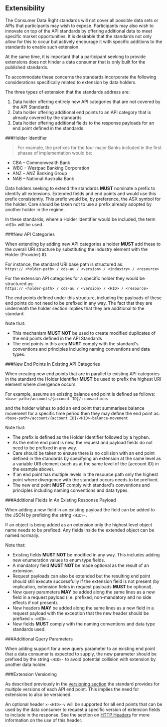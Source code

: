 ## Extensibility

The Consumer Data Right standards will not cover all possible data sets or APIs that participants may wish to expose. Participants may also wish to innovate on top of the API standards by offering additional data to meet specific market opportunities. It is desirable that the standards not only allow for this to occur but actively encourage it with specific additions to the standards to enable such extension.

At the same time, it is important that a participant seeking to provide extensions does not hinder a data consumer that is only built for the published standards.

To accommodate these concerns the standards incorporate the following considerations specifically related to extension by data holders.


The three types of extension that the standards address are:

1. Data holder offering entirely new API categories that are not covered by the API Standards
2. Data holder offering additional end points to an API category that is already covered by the standards
3. Data holder offering additional fields to the response payloads for an end point defined in the
standards

###Holder Identifier

> For example, the prefixes for the four major Banks included in the first phases of implementation would be:
<ul>
<li>CBA – Commonwealth Bank</li>
<li>WBC – Westpac Banking Corporation</li>
<li>ANZ – ANZ Banking Group</li>
<li>NAB – National Australia Bank</li>
</ul>

Data holders seeking to extend the standards **MUST** nominate a prefix to identify all extensions.  Extended fields and end points and would use this prefix consistently. This prefix would be, by preference, the ASX symbol for the holder. Care should be taken not to use a prefix already adopted by another holder in the regime.

In these standards, where a Holder Identifier would be included, the term `<HID>` will be used.

###New API Categories

When extending by adding new API categories a holder **MUST** add these to the overall URI structure by substituting the industry element with the Holder (Provider) ID.

For instance, the standard URI base path is structured as:  
`https:// <holder-path> / cds-au / <version> / <industry> / <resource>`

For the extension API categories for a specific holder they would be structured as:  
`https:// <holder-path> / cds-au / <version> / <HID> / <resource>`

The end points defined under this structure, including the payloads of these end points do not need to be prefixed in any way. The fact that they are underneath the holder section implies that they are additional to the standard.


Note that:

* This mechanism **MUST NOT** be used to create modified duplicates of the end points defined in the API Standards
* The end points in this area **MUST** comply with the standard's conventions and principles including naming conventions and data types.

###New End Points In Existing API Categories

When creating new end points that are in parallel to existing API categories in the standard the Holder Identifier **MUST** be used to prefix the highest URI element where divergence occurs.

For example, assume an existing balance end point is defined as follows:  
`<base-path>/accounts/{account ID}/transactions`

and the holder wishes to add an end point that summarises balance movement for a specific time period then they may define the end point as:  
`<base-path>/account/{account ID}/<HID>-balance-movement`


Note that:

* The prefix is defined as the Holder Identifier followed by a hyphen.
* As the entire end point is new, the request and payload fields do not need to be prefixed in any way.
* Care should be taken to ensure there is no collision with an end point defined in the standards by specifying an extension at the same level as a variable URI element (such as at the same level of the {account ID} in the example above).
* If an end point has multiple levels in the resource path only the highest point where divergence with the standard occurs needs to be prefixed.
* The new end point **MUST** comply with standard's conventions and principles including naming conventions and data types.

###Additional Fields In An Existing Response Payload

When adding a new field in an existing payload the field can be added to the JSON by prefixing the string `<HID>-`.

If an object is being added as an extension only the highest level object name needs to be prefixed. Any fields inside the extended object can be named normally.


Note that:

* Existing fields **MUST NOT** be modified in any way. This includes adding new enumeration values to enum type fields.
* A mandatory field **MUST NOT** be made optional as the result of an extension.
* Request payloads can also be extended but the resulting end point should still execute successfully if the extension field is not present (by implication, extension fields in request payloads **MUST** be optional).
* New query parameters **MAY** be added along the same lines as a new field in a request payload (i.e. prefixed, non-mandatory and no side effects if not present).
* New headers **MAY** be added along the same lines as a new field in a request payload with the exception that the new header should be prefixed `x-<HID>-`.
* New fields **MUST** comply with the naming conventions and data type standards used.

###Additional Query Parameters

When adding support for a new query parameter to an existing end point that a data consumer is expected to supply, the new parameter should be prefixed by the string `<HID>-` to avoid potential collision with extension by another data holder.

###Extension Versioning

As described previously in the [versioning section](#versioning) the standard provides for multiple versions of each API end point.  This implies the need for extensions to also be versioned.

An optional header `x-<HID>-v` will be supported for all end points that can be used by the data consumer to request a specific version of extension fields to include in the response.  See the section on [HTTP Headers](#http-headers) for more information on the use of this header.
